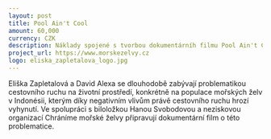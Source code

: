 ```yaml
---
layout: post
title: Pool Ain't Cool
amount: 60,000
currency: CZK
description: Náklady spojené s tvorbou dokumentárníh filmu Pool Ain't Cool
project_url: https://www.morskezelvy.cz
logo: eliska_zapletalova_logo.jpg
---
```

Eliška Zapletalová a David Alexa se dlouhodobě zabývají problematikou cestovního ruchu na životní prostředí, konkrétně na populace mořských želv v Indonésii, kterým díky negativním vlivům právě cestovního ruchu hrozí vyhynutí. Ve spolupráci s biloložkou Hanou
Svobodovou a neziskovou organizací Chráníme mořské želvy připravují dokumentární film o této problematice.
